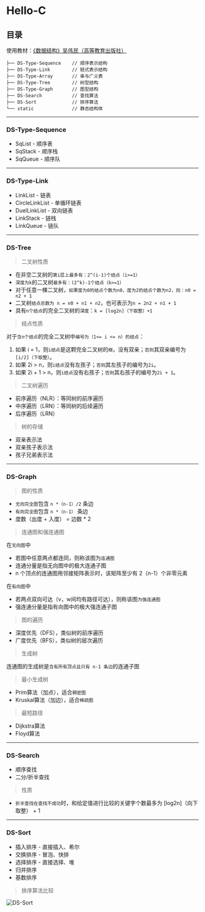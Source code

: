 # Hello-C

## 目录

使用教材：[《数据结构》吴伟民（高等教育出版社）](https://cdn.jsdelivr.net/gh/PhoenixNest/Hello-C@master/readme/Book-PDF.zip)

```tree
├── DS-Type-Sequence    // 顺序表示结构
├── DS-Type-Link        // 链式表示结构
├── DS-Type-Array       // 串与广义表
├── DS-Type-Tree        // 树型结构
├── DS-Type-Graph       // 图型结构
├── DS-Search           // 查找算法
├── DS-Sort             // 排序算法
└── static              // 静态结构体
```

---

### DS-Type-Sequence

+ SqList - 顺序表
+ SqStack - 顺序栈
+ SqQueue - 顺序队

---

### DS-Type-Link

+ LinkList - 链表
+ CircleLinkList - 单循环链表
+ DuelLinkList - 双向链表
+ LinkStack - 链栈
+ LinkQueue - 链队

---

### DS-Tree

> 二叉树性质

+ 在非空二叉树的`第i层上最多有：2^(i-1)个结点（i>=1）`
+ `深度为k`的二叉树`最多有：(2^k)-1个结点（k>=1）`
+ 对于任意一棵二叉树，`如果度为0的结点个数为n0，度为2的结点个数为n2，则：n0 = n2 + 1`
+ 二叉树`结点总数为 n = n0 + n1 + n2`，也可表示为`n = 2n2 + n1 + 1`
+ 具有`n个结点`的完全二叉树的`深度`：`k = [log2n]（下取整）+1`

> 结点性质

对于`含n个结点`的完全二叉树中`编号为（1<= i <= n）的结点`：

1. 如果 i = 1，则`i结点`是这颗完全二叉树的`根`，没有双亲；`否则`其双亲编号为`[i/2]（下取整）`。
2. 如果 2i > n，则`i结点`没有左孩子；`否则`其左孩子的编号为`2i`。
3. 如果 2i + 1 > n，则`i结点`没有右孩子；`否则`其右孩子的编号为`2i + 1`。

> 二叉树遍历

+ 前序遍历（NLR）：等同树的前序遍历
+ 中序遍历（LRN）：等同树的后续遍历
+ 后序遍历（LRN）

> 树的存储

+ 双亲表示法
+ 双亲孩子表示法
+ 孩子兄弟表示法

---

### DS-Graph

> 图的性质

+ `无向完全图`包含 `n *（n-1）/2` 条边
+ `有向完全图`包含 `n *（n-1）` 条边
+ 度数（出度 + 入度） = 边数 * 2

> 连通图和强连通图

在`无向图`中

+ 若图中任意两点都连同，则称该图为`连通图`
+ 连通分量是指无向图中的极大连通子图
+ n 个顶点的连通图用邻接矩阵表示时，该矩阵至少有 2（n-1）个非零元素

在`有向图`中

+ 若两点双向可达（v，w间均有路径可达），则称该图`为强连通图`
+ 强连通分量是指有向图中的极大强连通子图

> 图的遍历

+ 深度优先（DFS），类似树的前序遍历
+ 广度优先（BFS），类似树的层次遍历

> 生成树

连通图的生成树是`含有所有顶点且只有 n-1 条边`的连通子图

> 最小生成树

+ Prim算法（加点），适合`稠密图`
+ Kruskal算法（加边），适合`稀疏图`

> 最短路径

+ Dijkstra算法
+ Floyd算法

---

### DS-Search

+ 顺序查找
+ 二分/折半查找

> 性质

+ `折半查找在查找不成功`时，和给定值进行比较的关键字个数最多为 [log2n]（向下取整） + 1

---

### DS-Sort

+ 插入排序 - 直接插入、希尔
+ 交换排序 - 冒泡、快排
+ 选择排序 - 直接选择、堆
+ 归并排序
+ 基数排序

> 排序算法比较

![DS-Sort](https://cdn.jsdelivr.net/gh/PhoenixNest/Hello-C@master/readme/DS-Sort.png)